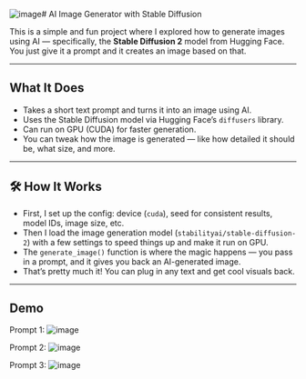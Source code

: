 ![image](https://github.com/user-attachments/assets/f316f11e-4bc5-42ef-84ac-3750d09e0ca8)# AI Image Generator with Stable Diffusion

This is a simple and fun project where I explored how to generate images using AI — specifically, the **Stable Diffusion 2** model from Hugging Face. You just give it a prompt and it creates an image based on that.

---

## What It Does

- Takes a short text prompt and turns it into an image using AI.
- Uses the Stable Diffusion model via Hugging Face’s `diffusers` library.
- Can run on GPU (CUDA) for faster generation.
- You can tweak how the image is generated — like how detailed it should be, what size, and more.

---

## 🛠️ How It Works

- First, I set up the config: device (`cuda`), seed for consistent results, model IDs, image size, etc.
- Then I load the image generation model (`stabilityai/stable-diffusion-2`) with a few settings to speed things up and make it run on GPU.
- The `generate_image()` function is where the magic happens — you pass in a prompt, and it gives you back an AI-generated image.
- That’s pretty much it! You can plug in any text and get cool visuals back.

---

## Demo

Prompt 1:
![image](https://github.com/user-attachments/assets/fad79181-08d0-4b34-a7d7-3a3ea4955f1d)

Prompt 2:
![image](https://github.com/user-attachments/assets/f1be61cf-bc87-4bc9-afa8-4550a07e1d18)

Prompt 3:
![image](https://github.com/user-attachments/assets/c0b45d02-6945-4375-8366-4d6ebe81c735)

